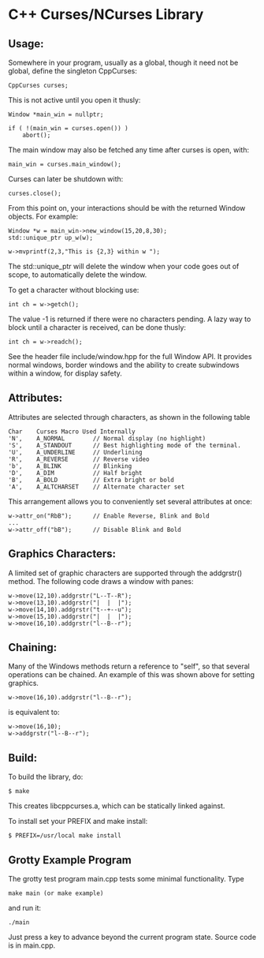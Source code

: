 C++ Curses/NCurses Library
==========================

Usage:
------

Somewhere in your program, usually as a global, though it need not be global, define the singleton CppCurses:

    CppCurses curses;

This is not active until you open it thusly:

    Window *main_win = nullptr;

    if ( !(main_win = curses.open()) )
        abort();

The main window may also be fetched any time after curses is open, with:

    main_win = curses.main_window();

Curses can later be shutdown with:

    curses.close();

From this point on, your interactions should be with the returned Window objects. For example:

    Window *w = main_win->new_window(15,20,8,30);
    std::unique_ptr up_w(w);

    w->mvprintf(2,3,"This is {2,3} within w ");

The std::unique_ptr will delete the window when your code goes out of scope, to automatically delete the window.

To get a character without blocking use:

    int ch = w->getch();

The value -1 is returned if there were no characters pending. A lazy way to block until a character is received,
can be done thusly:

    int ch = w->readch();

See the header file include/window.hpp for the full Window API. It provides normal windows, border windows and the ability
to create subwindows within a window, for display safety.

Attributes:
-----------

Attributes are selected through characters, as shown in the following table

    Char    Curses Macro Used Internally
    'N',    A_NORMAL        // Normal display (no highlight)
    'S',    A_STANDOUT      // Best highlighting mode of the terminal.
    'U',    A_UNDERLINE     // Underlining
    'R',    A_REVERSE       // Reverse video
    'b',    A_BLINK         // Blinking
    'D',    A_DIM           // Half bright
    'B',    A_BOLD          // Extra bright or bold
    'A',    A_ALTCHARSET    // Alternate character set

This arrangement allows you to conveniently set several attributes at once:

    w->attr_on("RbB");      // Enable Reverse, Blink and Bold
    ...
    w->attr_off("bB");      // Disable Blink and Bold

Graphics Characters:
--------------------

A limited set of graphic characters are supported through the addgrstr() method. The following code draws a window with panes:

    w->move(12,10).addgrstr("L--T--R");
    w->move(13,10).addgrstr("|  |  |");
    w->move(14,10).addgrstr("t--+--u");
    w->move(15,10).addgrstr("|  |  |");
    w->move(16,10).addgrstr("l--B--r");

Chaining:
---------

Many of the Windows methods return a reference to "self", so that several operations can be chained. An example of this was shown above for setting graphics.

    w->move(16,10).addgrstr("l--B--r");

is equivalent to:

    w->move(16,10);
    w->addgrstr("l--B--r");

Build:
------

To build the library, do:

    $ make

This creates libcppcurses.a, which can be statically linked against.

To install set your PREFIX and make install:

    $ PREFIX=/usr/local make install

Grotty Example Program
----------------------

The grotty test program main.cpp tests some minimal functionality. Type

    make main (or make example)

and run it:

    ./main

Just press a key to advance beyond the current program state.
Source code is in main.cpp.

